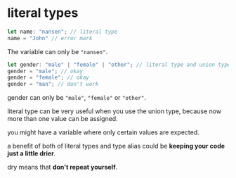 # literal types

```ts
let name: "nansen"; // literal type
name = "John" // error mark
```

The variable can only be `"nansen"`.

```ts
let gender: "male" | "female" | "other"; // literal type and union type
gender = "male"; // okay
gender = "female"; // okay
gender = "man"; // don't work
```

gender can only be `"male"`, `"female"` or `"other"`.

literal type can be very useful when you use the union type, because now more than one value can be assigned.

you might have a variable where only certain values are expected.

a benefit of both of literal types and type alias could be **keeping your code just a little drier**.

dry means that **don't repeat yourself**.
